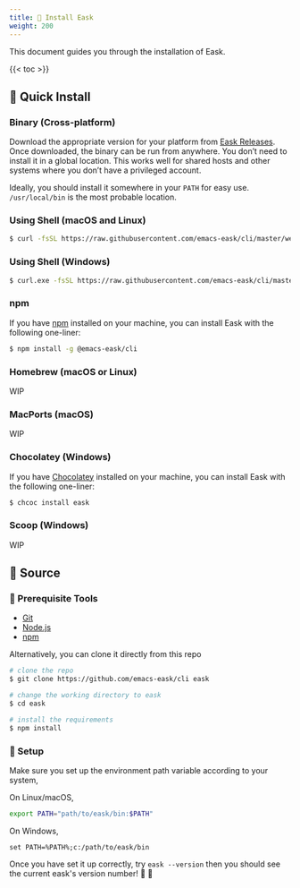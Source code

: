 ```yaml
---
title: 💾 Install Eask
weight: 200
---
```


This document guides you through the installation of Eask.

{{< toc >}}

## 💾 Quick Install

### Binary (Cross-platform)

Download the appropriate version for your platform from [Eask Releases](https://github.com/emacs-eask/cli/releases).
Once downloaded, the binary can be run from anywhere. You don’t need to install
it in a global location. This works well for shared hosts and other systems
where you don’t have a privileged account.

Ideally, you should install it somewhere in your `PATH` for easy use. `/usr/local/bin`
is the most probable location.

### Using Shell (macOS and Linux)

```sh
$ curl -fsSL https://raw.githubusercontent.com/emacs-eask/cli/master/webinstall/install.sh | sh
```

### Using Shell (Windows)

```sh
$ curl.exe -fsSL https://raw.githubusercontent.com/emacs-eask/cli/master/webinstall/install.bat | cmd /Q
```

### npm

If you have [npm](https://www.npmjs.com/) installed on your machine, you can
install Eask with the following one-liner:

```sh
$ npm install -g @emacs-eask/cli
```

### Homebrew (macOS or Linux)

WIP

### MacPorts (macOS)

WIP

### Chocolatey (Windows)

If you have [Chocolatey](https://chocolatey.org/) installed on your machine, you can
install Eask with the following one-liner:

```sh
$ chcoc install eask
```

### Scoop (Windows)

WIP

## 💾 Source

### 🚩 Prerequisite Tools

* [Git](https://git-scm.com/)
* [Node.js](https://nodejs.org/en/)
* [npm](https://www.npmjs.com/)

Alternatively, you can clone it directly from this repo

```sh
# clone the repo
$ git clone https://github.com/emacs-eask/cli eask

# change the working directory to eask
$ cd eask

# install the requirements
$ npm install
```

### 🏡 Setup

Make sure you set up the environment path variable according to your system,

On Linux/macOS,

```sh
export PATH="path/to/eask/bin:$PATH"
```

On Windows,

```batch
set PATH=%PATH%;c:/path/to/eask/bin
```

Once you have set it up correctly, try `eask --version` then you should see 
the current eask's version number! 🎉 🎊
